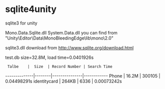 # sqlite4unity
sqlite3 for unity


Mono.Data.Sqlite.dll
System.Data.dll you can find from "Unity\Editor\Data\MonoBleedingEdge\lib\mono\2.0"

sqlite3.dll download from http://www.sqlite.org/download.html

test.db size=32.8M, load time=0.0401926s


     Talbe 	  |  Size  | Record Number | Search Time
--------------|--------|---------------|------------
Phone 		  |  16.2M |    300105     |  0.04498291s 
identitycard  |  264KB |     6336      |  0.00073242s